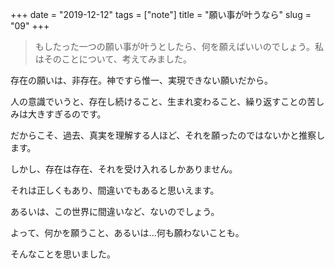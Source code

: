 +++
date = "2019-12-12"
tags = ["note"]
title = "願い事が叶うなら"
slug = "09"
+++

> もしたった一つの願い事が叶うとしたら、何を願えばいいのでしょう。私はそのことについて、考えてみました。

存在の願いは、非存在。神ですら惟一、実現できない願いだから。

人の意識でいうと、存在し続けること、生まれ変わること、繰り返すことの苦しみは大きすぎるのです。

だからこそ、過去、真実を理解する人ほど、それを願ったのではないかと推察します。

しかし、存在は存在、それを受け入れるしかありません。

それは正しくもあり、間違いでもあると思いえます。

あるいは、この世界に間違いなど、ないのでしょう。

よって、何かを願うこと、あるいは...何も願わないことも。

そんなことを思いました。
